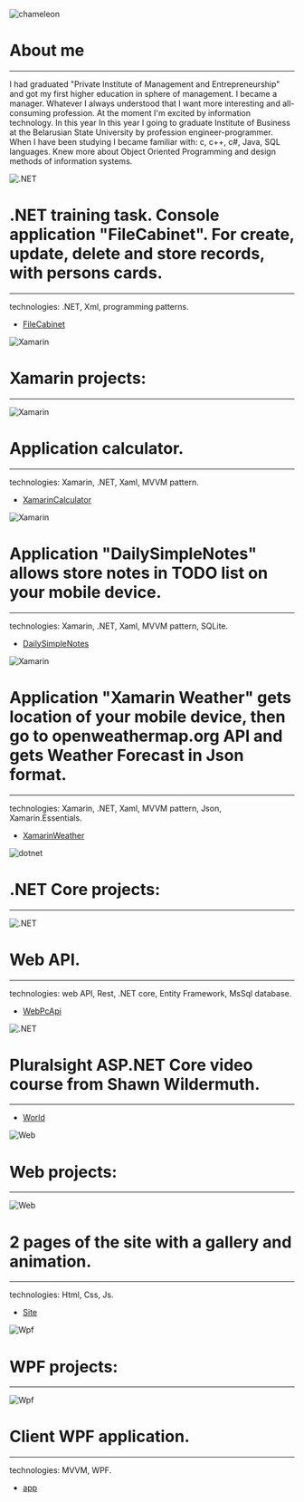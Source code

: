 ![chameleon](/assets/img/cham.png)                  
# About me
--------------------------------------------------------------------------------    
I had graduated "Private Institute of Management and Entrepreneurship"
and got my first higher education in sphere of management. I became a manager.
Whatever I always understood that I want more interesting and all-consuming 
profession. At the moment I'm excited by information technology. In this year 
In this year I going to graduate Institute of Business at the Belarusian State 
University  by profession engineer-programmer. When I have been studying I became
familiar with: c, c++, c#, Java, SQL languages. Knew more about Object Oriented 
Programming and design methods of information systems. 


![.NET](/assets/img/fileCabinet.png)
# .NET training task. Console application "FileCabinet". For create, update, delete and store records, with persons cards.
--------------------------------------------------------------------------------
technologies: .NET, Xml, programming patterns.
*	[FileCabinet](https://github.com/StwUser/FileCabinet)

![Xamarin](/assets/img/xamarin.png)
# Xamarin projects:
--------------------------------------------------------------------------------

![Xamarin](/assets/img/xamarinCalc.png)
# Application calculator.
--------------------------------------------------------------------------------	
technologies: Xamarin, .NET, Xaml, MVVM pattern.
*	[XamarinCalculator](https://github.com/StwUser/XamarinCalculator)

![Xamarin](/assets/img/xamarinNotes.png)
# Application "DailySimpleNotes" allows store notes in TODO list on your mobile device.
--------------------------------------------------------------------------------	
technologies: Xamarin, .NET, Xaml, MVVM pattern, SQLite.
*	[DailySimpleNotes](https://github.com/StwUser/XamarinNotes)

![Xamarin](/assets/img/XamarinWeather.png)
# Application "Xamarin Weather" gets location of your mobile device, then go to openweathermap.org API and gets Weather Forecast in Json format.
--------------------------------------------------------------------------------	
technologies: Xamarin, .NET, Xaml, MVVM pattern, Json, Xamarin.Essentials.
*	[XamarinWeather](https://github.com/StwUser/XamarinWeather)
	

![dotnet](/assets/img/dotnetCore.png)
# .NET Core projects:
--------------------------------------------------------------------------------

![.NET](/assets/img/webApi.png)
# Web API.
--------------------------------------------------------------------------------
technologies: web API, Rest, .NET core, Entity Framework, MsSql database.	
*	[WebPcApi](https://github.com/StwUser/WebPcApi)

![.NET](/assets/img/world.png)
# Pluralsight ASP.NET Core video course from Shawn Wildermuth.
--------------------------------------------------------------------------------	
*	[World](https://github.com/StwUser/TheWorld)

![Web](/assets/img/web.png)
# Web projects:
--------------------------------------------------------------------------------

![Web](/assets/img/mocup.png)
# 2 pages of the site with a gallery and animation.
--------------------------------------------------------------------------------	
technologies: Html, Css, Js.
*	[Site](https://github.com/StwUser/Web)

![Wpf](/assets/img/wpf.png)
# WPF projects:
--------------------------------------------------------------------------------

![Wpf](/assets/img/cards.png)
# Client WPF application.
--------------------------------------------------------------------------------	
technologies: MVVM, WPF.
*	[app](https://github.com/StwUser/WpfCoreCardsGallery/tree/master/WpfCoreCardsGallery)



